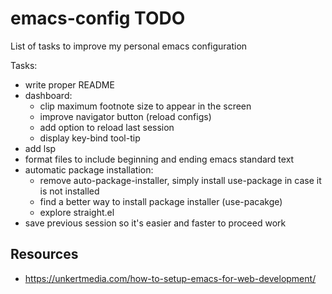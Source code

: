 # emacs-config TODO
List of tasks to improve my personal emacs configuration

Tasks:
- write proper README
- dashboard:
  - clip maximum footnote size to appear in the screen
  - improve navigator button (reload configs)
  - add option to reload last session
  - display key-bind tool-tip
- add lsp
- format files to include beginning and ending emacs standard text
- automatic package installation:
  - remove auto-package-installer, simply install use-package in case it is not installed
  - find a better way to install package installer (use-pacakge)
  - explore straight.el
- save previous session so it's easier and faster to proceed work

## Resources
- https://unkertmedia.com/how-to-setup-emacs-for-web-development/
